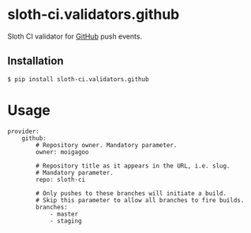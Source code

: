 # sloth-ci.validators.github

Sloth CI validator for [GitHub](https://github.com/) push events.


## Installation
    
    $ pip install sloth-ci.validators.github


# Usage

    provider:
        github:
            # Repository owner. Mandatory parameter.
            owner: moigagoo

            # Repository title as it appears in the URL, i.e. slug.
            # Mandatory parameter.
            repo: sloth-ci

            # Only pushes to these branches will initiate a build.
            # Skip this parameter to allow all branches to fire builds.
            branches:
                - master
                - staging

